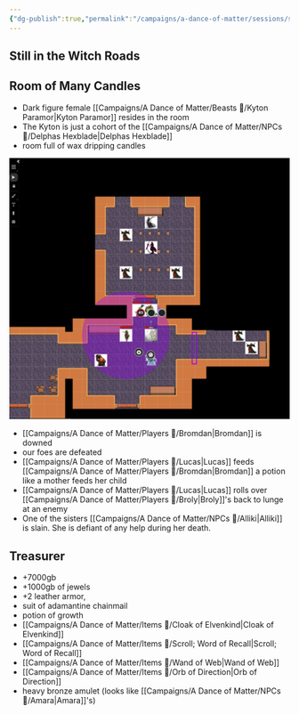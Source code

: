 ```yaml
---
{"dg-publish":true,"permalink":"/campaigns/a-dance-of-matter/sessions/session-1027/"}
---
```


## Still in the Witch Roads

## Room of Many Candles
- Dark figure female [[Campaigns/A Dance of Matter/Beasts 🐻/Kyton Paramor\|Kyton Paramor]] resides in the room
- The Kyton is just a cohort of the [[Campaigns/A Dance of Matter/NPCs 🤖/Delphas Hexblade\|Delphas Hexblade]]
- room full of wax dripping candles

![attachments/matter-witchroads-01.png|matter-witchroads-01](/img/user/attachments/matter-witchroads-01.png)

- [[Campaigns/A Dance of Matter/Players 👤/Bromdan\|Bromdan]] is downed
- our foes are defeated
- [[Campaigns/A Dance of Matter/Players 👤/Lucas\|Lucas]] feeds [[Campaigns/A Dance of Matter/Players 👤/Bromdan\|Bromdan]] a potion like a mother feeds her child
- [[Campaigns/A Dance of Matter/Players 👤/Lucas\|Lucas]] rolls over [[Campaigns/A Dance of Matter/Players 👤/Broly\|Broly]]'s back to lunge at an enemy
- One of the sisters [[Campaigns/A Dance of Matter/NPCs 🤖/Alliki\|Alliki]] is slain. She is defiant of any help during her death.

## Treasurer
- +7000gb
- +1000gb of jewels
- +2 leather armor, 
- suit of adamantine chainmail
- potion of growth
- [[Campaigns/A Dance of Matter/Items 💍/Cloak of Elvenkind\|Cloak of Elvenkind]]
- [[Campaigns/A Dance of Matter/Items 💍/Scroll; Word of Recall\|Scroll; Word of Recall]]
- [[Campaigns/A Dance of Matter/Items 💍/Wand of Web\|Wand of Web]]
- [[Campaigns/A Dance of Matter/Items 💍/Orb of Direction\|Orb of Direction]]
- heavy bronze amulet (looks like [[Campaigns/A Dance of Matter/NPCs 🤖/Amara\|Amara]]'s)
